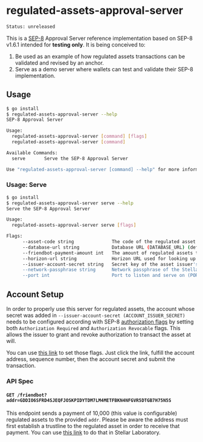 # regulated-assets-approval-server

```sh
Status: unreleased
```

This is a [SEP-8] Approval Server reference implementation based on SEP-8 v1.6.1
intended for **testing only**. It is being conceived to:

1. Be used as an example of how regulated assets transactions can be validated
   and revised by an anchor.
2. Serve as a demo server where wallets can test and validate their SEP-8
   implementation.

## Usage

```sh
$ go install
$ regulated-assets-approval-server --help
SEP-8 Approval Server

Usage:
  regulated-assets-approval-server [command] [flags]
  regulated-assets-approval-server [command]

Available Commands:
  serve       Serve the SEP-8 Approval Server

Use "regulated-assets-approval-server [command] --help" for more information about a command.
```

### Usage: Serve

```sh
$ go install
$ regulated-assets-approval-server serve --help
Serve the SEP-8 Approval Server

Usage:
  regulated-assets-approval-server serve [flags]

Flags:
      --asset-code string              The code of the regulated asset (ASSET_CODE)
      --database-url string            Database URL (DATABASE_URL) (default "postgres://localhost:5432/ppdemo?sslmode=disable")
      --friendbot-payment-amount int   The amount of regulated assets the friendbot will be distributing (FRIENDBOT_PAYMENT_AMOUNT) (default 10000)
      --horizon-url string             Horizon URL used for looking up account details (HORIZON_URL) (default "https://horizon-testnet.stellar.org/")
      --issuer-account-secret string   Secret key of the asset issuer's stellar account. (ISSUER_ACCOUNT_SECRET)
      --network-passphrase string      Network passphrase of the Stellar network transactions should be signed for (NETWORK_PASSPHRASE) (default "Test SDF Network ; September 2015")
      --port int                       Port to listen and serve on (PORT) (default 8000)
```

## Account Setup

In order to properly use this server for regulated assets, the account whose
secret was added in `--issuer-account-secret (ACCOUNT_ISSUER_SECRET)` needs to
be configured according with SEP-8 [authorization flags] by setting both
`Authorization Required` and `Authorization Revocable` flags. This allows the
issuer to grant and revoke authorization to transact the asset at will.

You can use [this
link](https://laboratory.stellar.org/#txbuilder?params=eyJhdHRyaWJ1dGVzIjp7ImZlZSI6IjEwMCIsImJhc2VGZWUiOiIxMDAiLCJtaW5GZWUiOiIxMDAifSwiZmVlQnVtcEF0dHJpYnV0ZXMiOnsibWF4RmVlIjoiMTAwIn0sIm9wZXJhdGlvbnMiOlt7ImlkIjowLCJhdHRyaWJ1dGVzIjp7InNldEZsYWdzIjozfSwibmFtZSI6InNldE9wdGlvbnMifV19)
to set those flags. Just click the link, fulfill the account address, sequence
number, then the account secret and submit the transaction.

### API Spec

#### `GET /friendbot?addr=GDDIO6SFRD4SJEQFJOSKPIDYTDM7LM4METFBKN4NFGVR5DTGB7H75N5S`

This endpoint sends a payment of 10,000 (this value is configurable) regulated
assets to the provided `addr`. Please be aware the address must first establish
a trustline to the regulated asset in order to receive that payment. You can use
[this
link](https://laboratory.stellar.org/#txbuilder?params=eyJhdHRyaWJ1dGVzIjp7ImZlZSI6IjEwMCIsImJhc2VGZWUiOiIxMDAiLCJtaW5GZWUiOiIxMDAifSwiZmVlQnVtcEF0dHJpYnV0ZXMiOnsibWF4RmVlIjoiMTAwIn0sIm9wZXJhdGlvbnMiOlt7ImlkIjowLCJhdHRyaWJ1dGVzIjp7ImFzc2V0Ijp7InR5cGUiOiJjcmVkaXRfYWxwaGFudW00IiwiY29kZSI6IiIsImlzc3VlciI6IiJ9fSwibmFtZSI6ImNoYW5nZVRydXN0In1dfQ%3D%3D&network=test)
to do that in Stellar Laboratory.

[SEP-8]: https://github.com/stellar/stellar-protocol/blob/7c795bb9abc606cd1e34764c4ba07900d58fe26e/ecosystem/sep-0008.md
[authorization flags]: https://github.com/stellar/stellar-protocol/blob/7c795bb9abc606cd1e34764c4ba07900d58fe26e/ecosystem/sep-0008.md#authorization-flags
